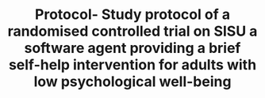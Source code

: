 --- 
abstract: '' 
authors: 
 - E Bendig
 -  D Meißner
 -  B Erb
 -  L Weger
 -  AM Küchler
 -  N Bauereiss
 -  admin
 -  ...
doi: '' 
featured: false 
publication: '*BMJ Open*, NA' 
publication_short: '' 
publishDate: '2021-01-01' 
title: 'Protocol- Study protocol of a randomised controlled trial on SISU  a software agent providing a brief self-help intervention for adults with low psychological well-being' 
url_code: '' 
url_dataset: '' 
url_pdf: '' 
url_poster: '' 
url_project: '' 
url_slides: '' 
url_source: '' 
url_video: '' 
---